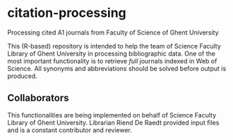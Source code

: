 # citation-processing
Processing cited A1 journals from Faculty of Science of Ghent University

This (R-based) repository is intended to help the team of Science Faculty Library of Ghent University in processing bibliographic data.
One of the most important functionality is to retrieve *full* journals indexed in Web of Science. All synonyms and abbreviations should be solved before output is produced.

## Collaborators
This functionalities are being implemented on behalf of Science Faculty Library of Ghent University. Librarian Riend De Raedt provided input files and is a constant contributor and reviewer.
